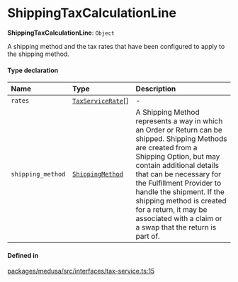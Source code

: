 # ShippingTaxCalculationLine

 **ShippingTaxCalculationLine**: `Object`

A shipping method and the tax rates that have been configured to apply to the
shipping method.

#### Type declaration

| Name | Type | Description |
| :------ | :------ | :------ |
| `rates` | [`TaxServiceRate`](TaxServiceRate.md)[] | - |
| `shipping_method` | [`ShippingMethod`](../classes/ShippingMethod.md) | A Shipping Method represents a way in which an Order or Return can be shipped. Shipping Methods are created from a Shipping Option, but may contain additional details that can be necessary for the Fulfillment Provider to handle the shipment. If the shipping method is created for a return, it may be associated with a claim or a swap that the return is part of. |

#### Defined in

[packages/medusa/src/interfaces/tax-service.ts:15](https://github.com/medusajs/medusa/blob/3d9f5ae63/packages/medusa/src/interfaces/tax-service.ts#L15)

